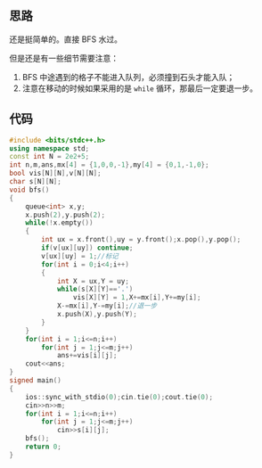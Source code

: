 ## 思路

还是挺简单的。直接 BFS 水过。

但是还是有一些细节需要注意：

1. BFS 中途遇到的格子不能进入队列，必须撞到石头才能入队；
2. 注意在移动的时候如果采用的是 `while` 循环，那最后一定要退一步。

## 代码

```cpp
#include <bits/stdc++.h>
using namespace std;
const int N = 2e2+5;
int n,m,ans,mx[4] = {1,0,0,-1},my[4] = {0,1,-1,0};
bool vis[N][N],v[N][N];
char s[N][N];
void bfs()
{
	queue<int> x,y;
	x.push(2),y.push(2);
	while(!x.empty())
	{
		int ux = x.front(),uy = y.front();x.pop(),y.pop();
		if(v[ux][uy]) continue;
		v[ux][uy] = 1;//标记
		for(int i = 0;i<4;i++)
		{
			int X = ux,Y = uy;
			while(s[X][Y]=='.')
				vis[X][Y] = 1,X+=mx[i],Y+=my[i];
			X-=mx[i],Y-=my[i];//退一步
			x.push(X),y.push(Y);
		}
	}
	for(int i = 1;i<=n;i++)
		for(int j = 1;j<=m;j++)
			ans+=vis[i][j];
	cout<<ans;
}
signed main()
{
	ios::sync_with_stdio(0);cin.tie(0);cout.tie(0);
	cin>>n>>m;
	for(int i = 1;i<=n;i++)
		for(int j = 1;j<=m;j++)
			cin>>s[i][j];
 	bfs();
	return 0;
}
```